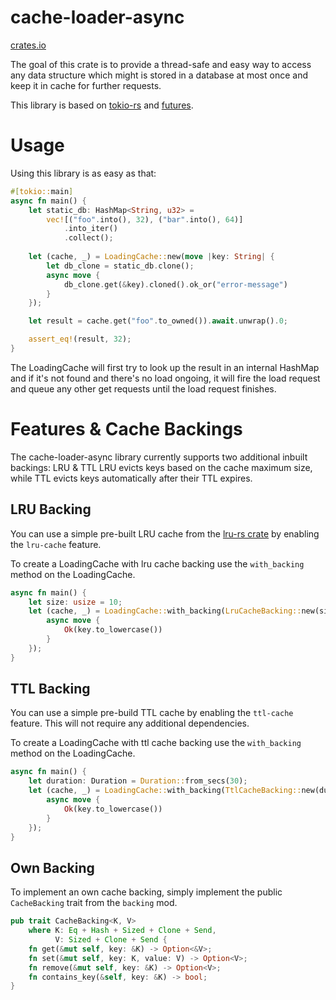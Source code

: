 # cache-loader-async
[crates.io](https://crates.io/crates/cache_loader_async)

The goal of this crate is to provide a thread-safe and easy way to access any data structure
which might is stored in a database at most once and keep it in cache for further requests.

This library is based on [tokio-rs](https://github.com/tokio-rs/tokio) and 
[futures](https://github.com/rust-lang/futures-rs).

# Usage
Using this library is as easy as that:
```rust
#[tokio::main]
async fn main() {
    let static_db: HashMap<String, u32> =
        vec![("foo".into(), 32), ("bar".into(), 64)]
            .into_iter()
            .collect();
    
    let (cache, _) = LoadingCache::new(move |key: String| {
        let db_clone = static_db.clone();
        async move {
            db_clone.get(&key).cloned().ok_or("error-message")
        }
    });

    let result = cache.get("foo".to_owned()).await.unwrap().0;

    assert_eq!(result, 32);
}
```

The LoadingCache will first try to look up the result in an internal HashMap and if it's
not found and there's no load ongoing, it will fire the load request and queue any other
get requests until the load request finishes.

# Features & Cache Backings

The cache-loader-async library currently supports two additional inbuilt backings: LRU & TTL
LRU evicts keys based on the cache maximum size, while TTL evicts keys automatically after their TTL expires.

## LRU Backing
You can use a simple pre-built LRU cache from the [lru-rs crate](https://github.com/jeromefroe/lru-rs) by enabling 
the `lru-cache` feature.

To create a LoadingCache with lru cache backing use the `with_backing` method on the LoadingCache.

```rust
async fn main() {
    let size: usize = 10;
    let (cache, _) = LoadingCache::with_backing(LruCacheBacking::new(size), move |key: String| {
        async move {
            Ok(key.to_lowercase())
        }
    });
}
```

## TTL Backing
You can use a simple pre-build TTL cache by enabling the `ttl-cache` feature. This will not require any 
additional dependencies.

To create a LoadingCache with ttl cache backing use the `with_backing` method on the LoadingCache.
```rust
async fn main() {
    let duration: Duration = Duration::from_secs(30);
    let (cache, _) = LoadingCache::with_backing(TtlCacheBacking::new(duration), move |key: String| {
        async move {
            Ok(key.to_lowercase())
        }
    });
}
```

## Own Backing

To implement an own cache backing, simply implement the public `CacheBacking` trait from the `backing` mod.

```rust
pub trait CacheBacking<K, V>
    where K: Eq + Hash + Sized + Clone + Send,
          V: Sized + Clone + Send {
    fn get(&mut self, key: &K) -> Option<&V>;
    fn set(&mut self, key: K, value: V) -> Option<V>;
    fn remove(&mut self, key: &K) -> Option<V>;
    fn contains_key(&self, key: &K) -> bool;
}
```